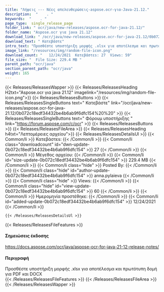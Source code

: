 ```yaml
---
title: "Λήψεις --- Νέες απελευθερώσεις-aspose.ocr-για-Java-21.12." 
description:  "    . " 
keywords:  "    . " 
page_type:  single_release_page
folder_link: " ocr/java/new-releases/aspose.ocr-for-java-21.12/"
folder_name: "Aspose.ocr για java 21.12"
download_link: " /ocr/java/new-releases/aspose.ocr-for-java-21.12/0b072c18edf34432be4b6ab9f6dfc154"
download_text: " Κατεβάστε"
intro_text: "Προσθέστε υποστήριξη μορφής .xlsx για αποτέλεσμα και πρωτότυπη δομή για PDF και DOCX"
image_link: "/resources/img/random-file-icon.png"
download_count: "   12/24/2021  Κατεβάστεs: 27  Views: 59"
file_size: "  File Size: 229.4 MB "
parent_path: "ocr/java"
section_parent_path: "ocr/java"
weight: 165
---
```


{{< Releases/ReleasesWapper >}}
  {{< Releases/ReleasesHeading H2txt="Aspose.ocr για java 21.12" imagelink="/resources/img/random-file-icon.png">}}
  {{< Releases/ReleasesButtons >}}
    {{< Releases/ReleasesSingleButtons text=" Κατεβάστε" link="/ocr/java/new-releases/aspose.ocr-for-java-21.12/0b072c18edf34432be4b6ab9f6dfc154%20%20" >}}
    {{< Releases/ReleasesSingleButtons text=" Φόρουμ υποστήριξης " link="https://forum.aspose.com/c/ocr" >}}
  {{< Releases/ReleasesButtons >}}
  {{< Releases/ReleasesFileArea >}}
    {{< Releases/ReleasesHeading h4txt="Λεπτομέρειες αρχείου">}}
    {{< Releases/ReleasesDetailsUl >}}
            {{< Common/li  >}} Κατεβάστεs: {{< /Common/li >}} 
      {{< Common/li class="downloadcount" id="dwn-update-0b072c18edf34432be4b6ab9f6dfc154" >}} 27 {{< /Common/li >}} 
      {{< Common/li  >}} Μέγεθος αρχείου: {{< /Common/li >}} 
      {{< Common/li id="size-update-0b072c18edf34432be4b6ab9f6dfc154" >}} 229.4 MB {{< /Common/li >}} 
      {{< Common/li  class="hide" >}} Posted By: {{< /Common/li >}} 
      {{< Common/li class="hide" id="author-update-0b072c18edf34432be4b6ab9f6dfc154" >}} anna.pylaieva {{< /Common/li >}} 
      {{< Common/li class="hide"  >}} Views: {{< /Common/li >}} 
      {{< Common/li class="hide" id="view-update-0b072c18edf34432be4b6ab9f6dfc154" >}} 60 {{< /Common/li >}} 
      {{< Common/li  >}} Ημερομηνία προστέθηκε: {{< /Common/li >}} 
      {{< Common/li id="added-update-0b072c18edf34432be4b6ab9f6dfc154" >}} 12/24/2021 {{< /Common/li >}} 

    {{< /Releases/ReleasesDetailsUl >}}

  {{< Releases/ReleasesFileFeatures >}}
      <h4>Σημειώσεις έκδοσης</h4><div><a href="https://docs.aspose.com/ocr/java/aspose-ocr-for-java-21-12-release-notes/">https://docs.aspose.com/ocr/java/aspose-ocr-for-java-21-12-release-notes/</a></div><h4>Περιγραφή</h4><div class="HTMLDescription">Προσθέστε υποστήριξη μορφής .xlsx για αποτέλεσμα και πρωτότυπη δομή για PDF και DOCX</div>
  {{< /Releases/ReleasesFileFeatures >}}
 {{< /Releases/ReleasesFileArea >}}
{{< /Releases/ReleasesWapper >}}


